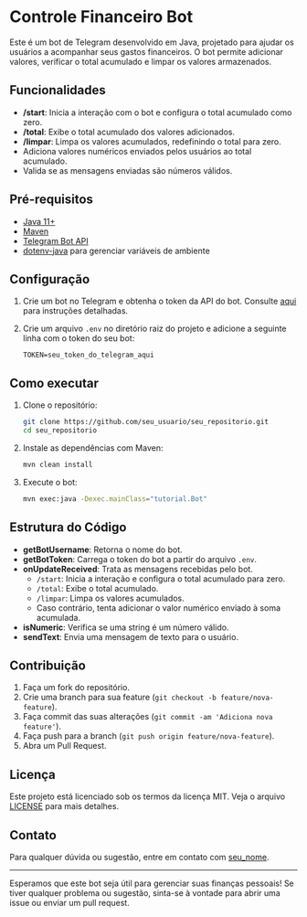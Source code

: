 # Controle Financeiro Bot

Este é um bot de Telegram desenvolvido em Java, projetado para ajudar os usuários a acompanhar seus gastos financeiros. O bot permite adicionar valores, verificar o total acumulado e limpar os valores armazenados.

## Funcionalidades

- **/start**: Inicia a interação com o bot e configura o total acumulado como zero.
- **/total**: Exibe o total acumulado dos valores adicionados.
- **/limpar**: Limpa os valores acumulados, redefinindo o total para zero.
- Adiciona valores numéricos enviados pelos usuários ao total acumulado.
- Valida se as mensagens enviadas são números válidos.

## Pré-requisitos

- [Java 11+](https://www.oracle.com/java/technologies/javase-jdk11-downloads.html)
- [Maven](https://maven.apache.org/)
- [Telegram Bot API](https://github.com/rubenlagus/TelegramBots)
- [dotenv-java](https://github.com/cdimascio/dotenv-java) para gerenciar variáveis de ambiente

## Configuração

1. Crie um bot no Telegram e obtenha o token da API do bot. Consulte [aqui](https://core.telegram.org/bots#6-botfather) para instruções detalhadas.
2. Crie um arquivo `.env` no diretório raiz do projeto e adicione a seguinte linha com o token do seu bot:

    ```env
    TOKEN=seu_token_do_telegram_aqui
    ```

## Como executar

1. Clone o repositório:

    ```sh
    git clone https://github.com/seu_usuario/seu_repositorio.git
    cd seu_repositorio
    ```

2. Instale as dependências com Maven:

    ```sh
    mvn clean install
    ```

3. Execute o bot:

    ```sh
    mvn exec:java -Dexec.mainClass="tutorial.Bot"
    ```

## Estrutura do Código

- **getBotUsername**: Retorna o nome do bot.
- **getBotToken**: Carrega o token do bot a partir do arquivo `.env`.
- **onUpdateReceived**: Trata as mensagens recebidas pelo bot.
  - `/start`: Inicia a interação e configura o total acumulado para zero.
  - `/total`: Exibe o total acumulado.
  - `/limpar`: Limpa os valores acumulados.
  - Caso contrário, tenta adicionar o valor numérico enviado à soma acumulada.
- **isNumeric**: Verifica se uma string é um número válido.
- **sendText**: Envia uma mensagem de texto para o usuário.

## Contribuição

1. Faça um fork do repositório.
2. Crie uma branch para sua feature (`git checkout -b feature/nova-feature`).
3. Faça commit das suas alterações (`git commit -am 'Adiciona nova feature'`).
4. Faça push para a branch (`git push origin feature/nova-feature`).
5. Abra um Pull Request.

## Licença

Este projeto está licenciado sob os termos da licença MIT. Veja o arquivo [LICENSE](LICENSE) para mais detalhes.

## Contato

Para qualquer dúvida ou sugestão, entre em contato com [seu_nome](mailto:seu_email@exemplo.com).

---

Esperamos que este bot seja útil para gerenciar suas finanças pessoais! Se tiver qualquer problema ou sugestão, sinta-se à vontade para abrir uma issue ou enviar um pull request.
